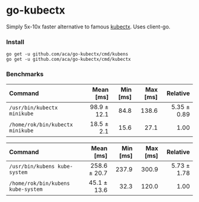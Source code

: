 # go-kubectx

Simply 5x-10x faster alternative to famous [kubectx](https://github.com/ahmetb/kubectx). Uses client-go.

### Install
```
go get -u github.com/aca/go-kubectx/cmd/kubens
go get -u github.com/aca/go-kubectx/cmd/kubectx
```

### Benchmarks

| Command | Mean [ms] | Min [ms] | Max [ms] | Relative |
|:---|---:|---:|---:|---:|
| `/usr/bin/kubectx minikube` | 98.9 ± 12.1 | 84.8 | 138.6 | 5.35 ± 0.89 |
| `/home/rok/bin/kubectx minikube` | 18.5 ± 2.1 | 15.6 | 27.1 | 1.00 |


| Command | Mean [ms] | Min [ms] | Max [ms] | Relative |
|:---|---:|---:|---:|---:|
| `/usr/bin/kubens kube-system` | 258.6 ± 20.7 | 237.9 | 300.9 | 5.73 ± 1.78 |
| `/home/rok/bin/kubens kube-system` | 45.1 ± 13.6 | 32.3 | 120.0 | 1.00 |
